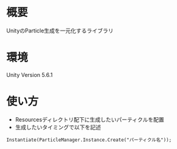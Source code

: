 # 概要
UnityのParticle生成を一元化するライブラリ
# 環境
Unity Version 5.6.1
# 使い方
- Resourcesディレクトリ配下に生成したいパーティクルを配置
- 生成したいタイミングで以下を記述
```
Instantiate(ParticleManager.Instance.Create("パーティクル名"));
```

